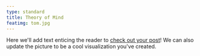 ```yaml
---
type: standard
title: Theory of Mind
featimg: tom.jpg
---
```


Here we'll add text enticing the reader to <a href="https://stat231-f20.github.io/Blog-Theory-of-Mind/" target="blank">check out your post</a>!  We can also update the picture to be a cool visualization you've created.
